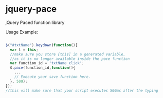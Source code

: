 # jquery-pace
jQuery Paced function library

Usage Example:
```js

$("#txtName").keydown(function(){
  var t = this; 
  //make sure you store [this] in a generated variable, 
  //as it is no longer available inside the pace function
  var function_id = 'txtName_click';
  $.pace(function_id,function(){
    ...
    // Execute your save function here.
  }, 500);
});
//this will make sure that your script executes 500ms after the typing is complete.
```

